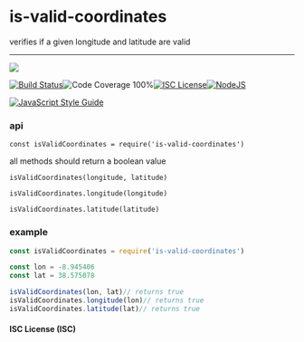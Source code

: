 # is-valid-coordinates

verifies if a given longitude and latitude are valid


----
<a href="https://nodei.co/npm/is-valid-coordinates/"><img src="https://nodei.co/npm/is-valid-coordinates.png?downloads=true"></a>

[![Build Status](https://img.shields.io/badge/build-passing-brightgreen.svg?style=flat-square)](https://travis-ci.org/joaquimserafim/is-valid-coordinates)![Code Coverage 100%](https://img.shields.io/badge/code%20coverage-100%25-green.svg?style=flat-square)[![ISC License](https://img.shields.io/badge/license-ISC-blue.svg?style=flat-square)](https://github.com/joaquimserafim/is-valid-coordinates/blob/master/LICENSE)[![NodeJS](https://img.shields.io/badge/node-6.1.x-brightgreen.svg?style=flat-square)](https://github.com/joaquimserafim/is-valid-coordinates/blob/master/package.json#L39)

[![JavaScript Style Guide](https://cdn.rawgit.com/feross/standard/master/badge.svg)](https://github.com/feross/standard)


### api
`const isValidCoordinates = require('is-valid-coordinates')`

all methods should return a boolean value

`isValidCoordinates(longitude, latitude)`

`isValidCoordinates.longitude(longitude)`

`isValidCoordinates.latitude(latitude)`

### example

```js
const isValidCoordinates = require('is-valid-coordinates')

const lon = -8.945406
const lat = 38.575078

isValidCoordinates(lon, lat)// returns true
isValidCoordinates.longitude(lon)// returns true
isValidCoordinates.latitude(lat)// returns true
```

#### ISC License (ISC)
